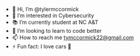 - 👋 Hi, I’m @tylermccormick
- 👀 I’m interested in Cybersecurity
- 📚 I’m currently student at NC A&T 
- 🧐 I’m looking to learn to code better
- 📫 How to reach me tymccormick22@gmail.com
- ⚡ Fun fact: I love cars 🚗

<!---
tylermccormick/tylermccormick is a ✨ special ✨ repository because its `README.md` (this file) appears on your GitHub profile.
You can click the Preview link to take a look at your changes.
--->
